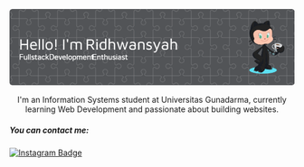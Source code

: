 ![Ridhwansyah](./github-header-image.png)

<div align="center">
I'm an Information Systems student at Universitas Gunadarma, currently learning Web Development and passionate about building websites.
</div>

##### You can contact me:
[![Instagram Badge](https://img.shields.io/badge/Instagram-E4405F?style=for-the-badge&logo=instagram&logoColor=white)](https://www.instagram.com/wawan_p_s?igsh=MTNlbWdiZzdqODZieA==)


<!--
**ridhwansyah/ridhwansyah** is a ✨ _special_ ✨ repository because its `README.md` (this file) appears on your GitHub profile.

Here are some ideas to get you started:

- 🔭 I’m currently working on ...
- 🌱 I’m currently learning ...
- 👯 I’m looking to collaborate on ...
- 🤔 I’m looking for help with ...
- 💬 Ask me about ...
- 📫 How to reach me: ...
- 😄 Pronouns: ...
- ⚡ Fun fact: ...
-->
